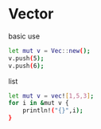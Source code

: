 # Vector

basic use

```sh
let mut v = Vec::new();
v.push(5);
v.push(6);
```

list

```sh
let mut v = vec![1,5,3];
for i in &mut v {
    println!("{}",i);
}
```